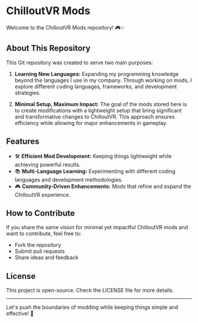 # ChilloutVR Mods

Welcome to the ChilloutVR Mods repository! 🎮✨

## About This Repository

This Git repository was created to serve two main purposes:

1. **Learning New Languages:** Expanding my programming knowledge beyond the languages I use in my company. Through working on mods, I explore different coding languages, frameworks, and development strategies.
   
2. **Minimal Setup, Maximum Impact:** The goal of the mods stored here is to create modifications with a lightweight setup that bring significant and transformative changes to ChilloutVR. This approach ensures efficiency while allowing for major enhancements in gameplay.

## Features

- 🛠️ **Efficient Mod Development:** Keeping things lightweight while achieving powerful results.
- 📚 **Multi-Language Learning:** Experimenting with different coding languages and development methodologies.
- 🎮 **Community-Driven Enhancements:** Mods that refine and expand the ChilloutVR experience.

## How to Contribute

If you share the same vision for minimal yet impactful ChilloutVR mods and want to contribute, feel free to:
- Fork the repository
- Submit pull requests
- Share ideas and feedback

## License

This project is open-source. Check the LICENSE file for more details.

---

Let's push the boundaries of modding while keeping things simple and effective! 🚀
